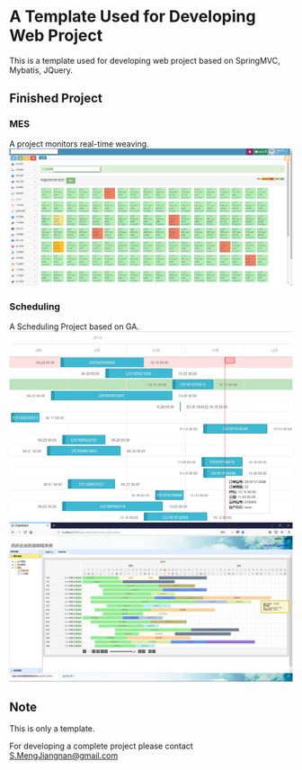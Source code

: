 # A Template Used for Developing Web Project 
This is a template used for developing web project based on SpringMVC, Mybatis, JQuery. 
 

## Finished Project

### MES
A  project monitors real-time weaving.
![MES.jpg](./MES.jpg)

### Scheduling
A Scheduling Project based on GA.
![排程图片.jpg](./排程图片.jpg)
![纺织生产调度系统界面.png](./纺织生产调度系统界面.png)



## Note
This is only a template. 

For developing a complete project please contact S.MengJiangnan@gmail.com 



